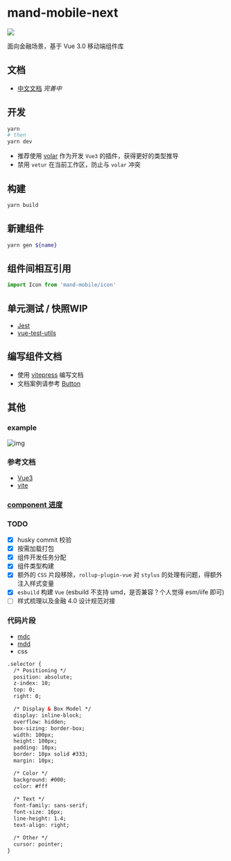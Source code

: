 # mand-mobile-next

<p>
  <a href="https://www.npmjs.org/package/mand-mobile-next">
    <img src="https://img.shields.io/npm/v/mand-mobile-next.svg">
  </a>
</p>

面向金融场景，基于 Vue 3.0 移动端组件库

## 文档

- [中文文档](https://chrome.zouhaha.site/) *完善中*

## 开发

```bash
yarn
# then
yarn dev
```

- 推荐使用 [volar](https://github.com/johnsoncodehk/volar) 作为开发 `Vue3` 的插件，获得更好的类型推导
- 禁用 `vetur` 在当前工作区，防止与 `volar` 冲突

## 构建

```bash
yarn build
```

## 新建组件

```bash
yarn gen ${name}
```

## 组件间相互引用

```ts
import Icon from 'mand-mobile/icon'
```

## 单元测试 / 快照**WIP**

- [Jest](https://jestjs.io/zh-Hans/)
- [vue-test-utils](https://next.vue-test-utils.vuejs.org/)

## 编写组件文档

- 使用 [vitepress](https://vitepress.vuejs.org/) 编写文档  
- 文档案例请参考 [Button](./docs/components/zh/button)

## 其他

### example

![img](https://pt-starimg.didistatic.com/static/starimg/img/CrPs2OPjgL1623749247621.png)

### 参考文档

- [Vue3](https://v3.cn.vuejs.org/)
- [vite](https://cn.vitejs.dev/guide/#scaffolding-your-first-vite-project)

### [component 进度](./docs/milestone.md)

### TODO

- [x] husky commit 校验  
- [x] 按需加载打包  
- [x] 组件开发任务分配  
- [x] 组件类型构建
- [x] 额外的 `CSS` 片段移除，`rollup-plugin-vue` 对 `stylus` 的处理有问题，得额外注入样式变量
- [x] `esbuild` 构建 `Vue` (esbuild 不支持 umd，是否兼容？个人觉得 esm/iife 即可)
- [ ] 样式梳理以及金融 4.0 设计规范对接

### 代码片段

- [mdc](./.vscode/mdc.code-snippets)
- [mdd](./.vscode/mdd.code-snippets)
- css

```html
.selector {
  /* Positioning */
  position: absolute;
  z-index: 10;
  top: 0;
  right: 0;

  /* Display & Box Model */
  display: inline-block;
  overflow: hidden;
  box-sizing: border-box;
  width: 100px;
  height: 100px;
  padding: 10px;
  border: 10px solid #333;
  margin: 10px;

  /* Color */
  background: #000;
  color: #fff
  
  /* Text */
  font-family: sans-serif;
  font-size: 16px;
  line-height: 1.4;
  text-align: right;

  /* Other */
  cursor: pointer;
}
```

